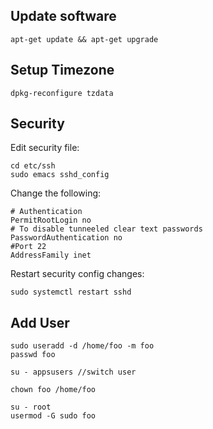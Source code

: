 ## Update software
```
apt-get update && apt-get upgrade
```

## Setup Timezone
```
dpkg-reconfigure tzdata
```

## Security
Edit security file:
```
cd etc/ssh
sudo emacs sshd_config
```
Change the following:
```
# Authentication
PermitRootLogin no
# To disable tunneeled clear text passwords
PasswordAuthentication no
#Port 22
AddressFamily inet
```
Restart security config changes: 
```
sudo systemctl restart sshd
```

## Add User
```
sudo useradd -d /home/foo -m foo
passwd foo

su - appsusers //switch user

chown foo /home/foo

su - root
usermod -G sudo foo
```
